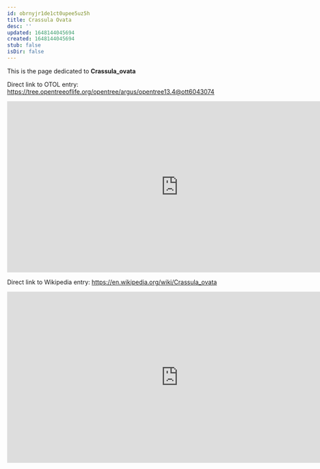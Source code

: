 ```yaml
---
id: obrnyjr1de1ct0upee5uz5h
title: Crassula Ovata
desc: ''
updated: 1648144045694
created: 1648144045694
stub: false
isDir: false
---
```

This is the page dedicated to **Crassula_ovata**


Direct link to OTOL entry: https://tree.opentreeoflife.org/opentree/argus/opentree13.4@ott6043074



<html>
    <body>
    <iframe src="https://tree.opentreeoflife.org/opentree/argus/opentree13.4@ott6043074"
    width="800" height="400" frameborder="0" allowfullscreen> </iframe>
    </body>
</html>
    


Direct link to Wikipedia entry: https://en.wikipedia.org/wiki/Crassula_ovata



<html>
    <body>
    <iframe src="https://en.wikipedia.org/wiki/Crassula_ovata"
    width="800" height="400" frameborder="0" allowfullscreen> </iframe>
    </body>
</html>
    
